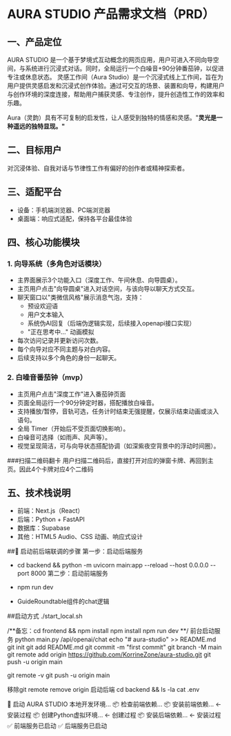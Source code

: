 # AURA STUDIO 产品需求文档（PRD）

## 一、产品定位
AURA STUDIO 是一个基于梦境式互动概念的网页应用，用户可进入不同向导空间，与系统进行沉浸式对话。同时，全局运行一个白噪音+90分钟番茄钟，以促进专注或休息状态。
灵感工作间（Aura Studio）是一个沉浸式线上工作间，旨在为用户提供灵感启发和沉浸式创作体验。通过可交互的场景、装置和向导，构建用户与创作环境的深度连接，帮助用户捕获灵感、专注创作，提升创造性工作的效率和乐趣。

Aura（灵韵）具有不可复制的启发性，让人感受到独特的情感和灵感。"**灵光是一种遥远的独特显现。"**

## 二、目标用户
对沉浸体验、自我对话与节律性工作有偏好的创作者或精神探索者。

## 三、适配平台
- 设备：手机端浏览器、PC端浏览器
- 桌面端：响应式适配，保持各平台最佳体验

## 四、核心功能模块

### 1. 向导系统（多角色对话模块）
- 主界面展示3个功能入口（深度工作、午间休息、向导圆桌）。
- 主页用户点击"向导圆桌"进入对话空间，与该向导以聊天方式交互。
- 聊天窗口以"类微信风格"展示消息气泡，支持：
  - 预设欢迎语
  - 用户文本输入
  - 系统伪AI回复（后端伪逻辑实现，后续接入openapi接口实现）
  - "正在思考中…" 动画模拟
- 每次访问记录并更新访问次数。
- 每个向导对应不同主题与对白内容。
- 后续支持以多个角色的身份一起聊天。


### 2. 白噪音番茄钟（mvp）
- 主页用户点击"深度工作"进入番茄钟页面
- 页面全局运行一个90分钟定时器，搭配播放白噪音。
- 支持播放/暂停，音轨可选，任务计时结束无强提醒，仅展示结束动画或淡入语句。
- 全局 Timer（开始后不受页面切换影响）。
- 白噪音可选择（如雨声、风声等）。
- 视觉呈现简洁，可与向导状态搭配协调（如深紫夜空背景中的浮动时间圈）。

###扫描二维码翻卡
用户扫描二维码后，直接打开对应的弹窗卡牌、再回到主页。因此4个卡牌对应4个二维码

## 五、技术栈说明
- 前端：Next.js（React）
- 后端：Python + FastAPI
- 数据库：Supabase
- 其他：HTML5 Audio、CSS 动画、响应式设计 

##🚀 启动前后端联调的步骤
第一步：启动后端服务
- cd backend && python -m uvicorn main:app --reload --host 0.0.0.0 --port 8000
第二步：启动前端服务
- npm run dev

- GuideRoundtable组件的chat逻辑

##启动方式
./start_local.sh

/**备忘：cd frontend && npm install npm install npm run dev **/
前台启动服务 python main.py
/api/openai/chat
echo "# aura-studio" >> README.md
git init
git add README.md
git commit -m "first commit"
git branch -M main
git remote add origin https://github.com/KorrineZone/aura-studio.git
git push -u origin main

git remote -v
git push -u origin main

移除git remote remove origin
启动后端
cd backend && ls -la
cat .env

🚀 启动 AURA STUDIO 本地开发环境...
📦 检查前端依赖...
📦 安装前端依赖...  ← 安装过程
📦 创建Python虚拟环境...  ← 创建过程
📦 安装后端依赖...  ← 安装过程
✅ 前端服务已启动
✅ 后端服务已启动